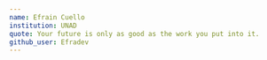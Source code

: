 ```yaml
---
name: Efrain Cuello
institution: UNAD
quote: Your future is only as good as the work you put into it.
github_user: Efradev
---
```


